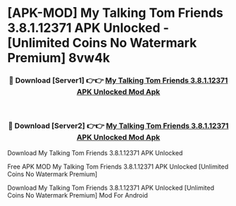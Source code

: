 # [APK-MOD] My Talking Tom Friends 3.8.1.12371 APK Unlocked - [Unlimited Coins No Watermark Premium] 8vw4k



<div align="center">
<h3>🔴 Download [Server1] 👉👉 <a href="https://momento.my/?title=My_Talking_Tom_Friends_3.8.1.12371_APK_Unlocked">My Talking Tom Friends 3.8.1.12371 APK Unlocked Mod Apk</a></h3><br>

<h3>🔴 Download [Server2] 👉👉 <a href="https://momento.my/?title=My_Talking_Tom_Friends_3.8.1.12371_APK_Unlocked">My Talking Tom Friends 3.8.1.12371 APK Unlocked Mod Apk</a></h3>
</div>



Download My Talking Tom Friends 3.8.1.12371 APK Unlocked 

Free APK MOD My Talking Tom Friends 3.8.1.12371 APK Unlocked [Unlimited Coins No Watermark Premium]

Download My Talking Tom Friends 3.8.1.12371 APK Unlocked [Unlimited Coins No Watermark Premium] Mod For Android
